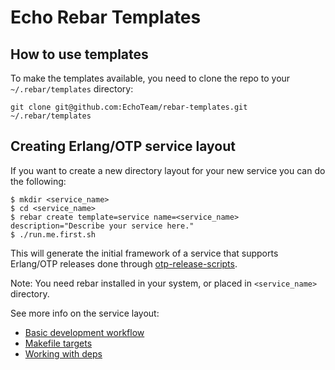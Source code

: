 # Echo Rebar Templates #

## How to use templates ##

To make the templates available, you need to clone the repo to your
`~/.rebar/templates` directory:

    git clone git@github.com:EchoTeam/rebar-templates.git ~/.rebar/templates
    
## Creating Erlang/OTP service layout

If you want to create a new directory layout for your new service you can do the following:

    $ mkdir <service_name>
    $ cd <service_name>
    $ rebar create template=service name=<service_name> description="Describe your service here."
    $ ./run.me.first.sh

This will generate the initial framework of a service that supports
Erlang/OTP releases done through [otp-release-scripts](https://github.com/EchoTeam/otp-release-scripts).

Note: You need rebar installed in your system, or placed in `<service_name>` directory.

See more info on the service layout:
 * [Basic development workflow](service_DEV.md)
 * [Makefile targets](service_MAKE.md)
 * [Working with deps](service_DEPS.md)
